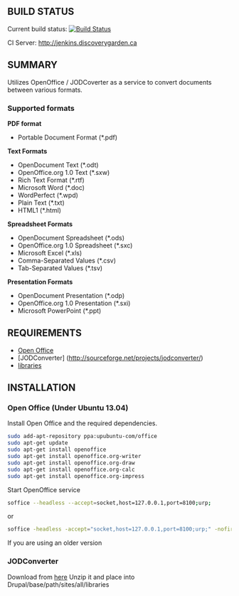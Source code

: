 BUILD STATUS
------------
Current build status:
[![Build Status](https://travis-ci.org/discoverygarden/islandora_jodconverter.png?branch=7.x)](https://travis-ci.org/discoverygarden/islandora_jodconverter)

CI Server:
http://jenkins.discoverygarden.ca

SUMMARY
-------
Utilizes OpenOffice / JODCoverter as a service to convert documents between various formats.

### Supported formats

__PDF format__
* Portable Document Format (*.pdf)

__Text Formats__
* OpenDocument Text (*.odt)
* OpenOffice.org 1.0 Text (*.sxw)
* Rich Text Format (*.rtf)
* Microsoft Word (*.doc)
* WordPerfect (*.wpd)
* Plain Text (*.txt)
* HTML1 (*.html)

__Spreadsheet Formats__
* OpenDocument Spreadsheet (*.ods)
* OpenOffice.org 1.0 Spreadsheet (*.sxc)
* Microsoft Excel (*.xls)
* Comma-Separated Values (*.csv)
* Tab-Separated Values (*.tsv)

__Presentation Formats__
* OpenDocument Presentation (*.odp)
* OpenOffice.org 1.0 Presentation (*.sxi)
* Microsoft PowerPoint (*.ppt)


REQUIREMENTS
------------
* [Open Office](https://www.openoffice.org/)
* [JODConverter] (http://sourceforge.net/projects/jodconverter/)
* [libraries](https://drupal.org/project/libraries)

INSTALLATION
------------
### Open Office (Under Ubuntu 13.04)

Install Open Office and the required dependencies.
```sh
sudo add-apt-repository ppa:upubuntu-com/office
sudo apt-get update
sudo apt-get install openoffice
sudo apt-get install openoffice.org-writer
sudo apt-get install openoffice.org-draw
sudo apt-get install openoffice.org-calc
sudo apt-get install openoffice.org-impress
```

Start OpenOffice service
```sh
soffice --headless --accept=socket,host=127.0.0.1,port=8100;urp;
```
or
```sh
soffice -headless -accept="socket,host=127.0.0.1,port=8100;urp;" -nofirststartwizard
```
If you are using an older version

### JODConverter
Download from [here](http://sourceforge.net/projects/jodconverter/files/JODConverter/2.2.2/jodconverter-2.2.2.zip/download)
Unzip it and place into Drupal/base/path/sites/all/libraries